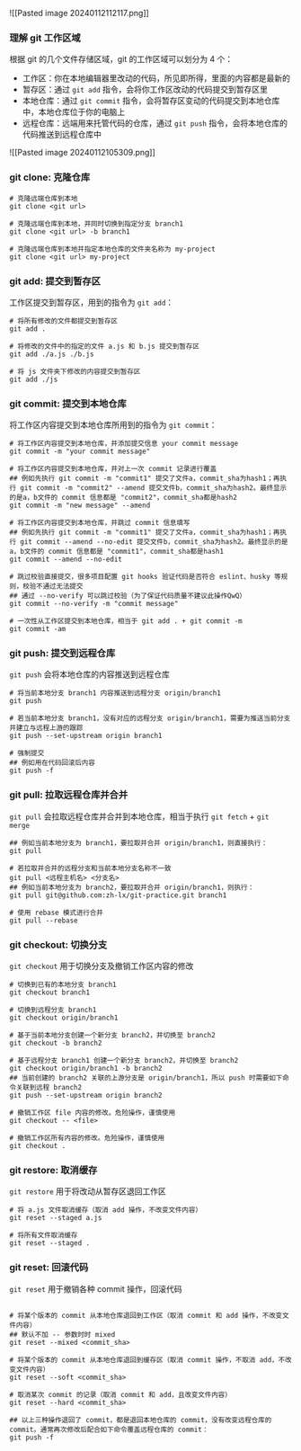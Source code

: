 ![[Pasted image 20240112112117.png]]
### 理解 git 工作区域
根据 git 的几个文件存储区域，git 的工作区域可以划分为 4 个：
- 工作区：你在本地编辑器里改动的代码，所见即所得，里面的内容都是最新的
- 暂存区：通过 `git add` 指令，会将你工作区改动的代码提交到暂存区里
- 本地仓库：通过 `git commit` 指令，会将暂存区变动的代码提交到本地仓库中，本地仓库位于你的电脑上
- 远程仓库：远端用来托管代码的仓库，通过 `git push` 指令，会将本地仓库的代码推送到远程仓库中

![[Pasted image 20240112105309.png]]
### git clone: 克隆仓库
```
# 克隆远端仓库到本地
git clone <git url>

# 克隆远端仓库到本地，并同时切换到指定分支 branch1
git clone <git url> -b branch1

# 克隆远端仓库到本地并指定本地仓库的文件夹名称为 my-project
git clone <git url> my-project

```
### git add: 提交到暂存区

工作区提交到暂存区，用到的指令为 `git add`：
```
# 将所有修改的文件都提交到暂存区
git add .

# 将修改的文件中的指定的文件 a.js 和 b.js 提交到暂存区
git add ./a.js ./b.js

# 将 js 文件夹下修改的内容提交到暂存区
git add ./js

```
### git commit: 提交到本地仓库

将工作区内容提交到本地仓库所用到的指令为 `git commit`：
```
# 将工作区内容提交到本地仓库，并添加提交信息 your commit message
git commit -m "your commit message"

# 将工作区内容提交到本地仓库，并对上一次 commit 记录进行覆盖
## 例如先执行 git commit -m "commit1" 提交了文件a，commit_sha为hash1；再执行 git commit -m "commit2" --amend 提交文件b，commit_sha为hash2。最终显示的是a，b文件的 commit 信息都是 "commit2"，commit_sha都是hash2
git commit -m "new message" --amend

# 将工作区内容提交到本地仓库，并跳过 commit 信息填写
## 例如先执行 git commit -m "commit1" 提交了文件a，commit_sha为hash1；再执行 git commit --amend --no-edit 提交文件b，commit_sha为hash2。最终显示的是a，b文件的 commit 信息都是 "commit1"，commit_sha都是hash1
git commit --amend --no-edit

# 跳过校验直接提交，很多项目配置 git hooks 验证代码是否符合 eslint、husky 等规则，校验不通过无法提交
## 通过 --no-verify 可以跳过校验（为了保证代码质量不建议此操作QwQ）
git commit --no-verify -m "commit message"

# 一次性从工作区提交到本地仓库，相当于 git add . + git commit -m
git commit -am

```
### git push: 提交到远程仓库

`git push` 会将本地仓库的内容推送到远程仓库
```
# 将当前本地分支 branch1 内容推送到远程分支 origin/branch1
git push

# 若当前本地分支 branch1，没有对应的远程分支 origin/branch1，需要为推送当前分支并建立与远程上游的跟踪
git push --set-upstream origin branch1

# 强制提交
## 例如用在代码回滚后内容
git push -f

```
### git pull: 拉取远程仓库并合并

`git pull` 会拉取远程仓库并合并到本地仓库，相当于执行 `git fetch` + `git merge`
```# 若拉取并合并的远程分支和当前本地分支名称一致
## 例如当前本地分支为 branch1，要拉取并合并 origin/branch1，则直接执行：
git pull

# 若拉取并合并的远程分支和当前本地分支名称不一致
git pull <远程主机名> <分支名>
## 例如当前本地分支为 branch2，要拉取并合并 origin/branch1，则执行：
git pull git@github.com:zh-lx/git-practice.git branch1

# 使用 rebase 模式进行合并
git pull --rebase

```
### git checkout: 切换分支

`git checkout` 用于切换分支及撤销工作区内容的修改
```
# 切换到已有的本地分支 branch1
git checkout branch1

# 切换到远程分支 branch1
git checkout origin/branch1

# 基于当前本地分支创建一个新分支 branch2，并切换至 branch2
git checkout -b branch2

# 基于远程分支 branch1 创建一个新分支 branch2，并切换至 branch2
git checkout origin/branch1 -b branch2
## 当前创建的 branch2 关联的上游分支是 origin/branch1，所以 push 时需要如下命令关联到远程 branch2
git push --set-upstream origin branch2

# 撤销工作区 file 内容的修改。危险操作，谨慎使用
git checkout -- <file>

# 撤销工作区所有内容的修改。危险操作，谨慎使用
git checkout .

```
### git restore: 取消缓存

`git restore` 用于将改动从暂存区退回工作区
```
# 将 a.js 文件取消缓存（取消 add 操作，不改变文件内容）
git reset --staged a.js

# 将所有文件取消缓存
git reset --staged .

```
### git reset: 回滚代码

`git reset` 用于撤销各种 commit 操作，回滚代码
```

# 将某个版本的 commit 从本地仓库退回到工作区（取消 commit 和 add 操作，不改变文件内容）
## 默认不加 -- 参数时时 mixed
git reset --mixed <commit_sha>

# 将某个版本的 commit 从本地仓库退回到缓存区（取消 commit 操作，不取消 add，不改变文件内容）
git reset --soft <commit_sha>

# 取消某次 commit 的记录（取消 commit 和 add，且改变文件内容）
git reset --hard <commit_sha>

## 以上三种操作退回了 commit，都是退回本地仓库的 commit，没有改变远程仓库的 commit。通常再次修改后配合如下命令覆盖远程仓库的 commit：
git push -f

```

